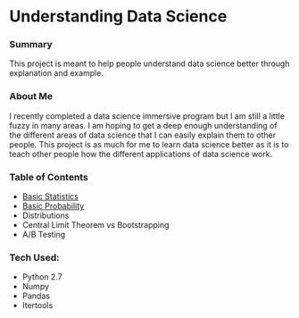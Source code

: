 # Understanding Data Science

### Summary
This project is meant to help people understand data science better through explanation and example.

### About Me
I recently completed a data science immersive program but I am still a little fuzzy in many areas.  I am hoping to get a deep enough understanding of the different areas of data science that I can easily explain them to other people.  This project is as much for me to learn data science better as it is to teach other people how the different applications of data science work.

### Table of Contents
 - [Basic Statistics](https://github.com/gravity226/Understanding_Data_Science/tree/master/Basic_Statistics)
 - [Basic Probability](https://github.com/gravity226/Understanding_Data_Science/tree/master/Basic_Probability)
 - Distributions
 - Central Limit Theorem vs Bootstrapping
 - A/B Testing

### Tech Used:
 - Python 2.7
 - Numpy
 - Pandas
 - Itertools
